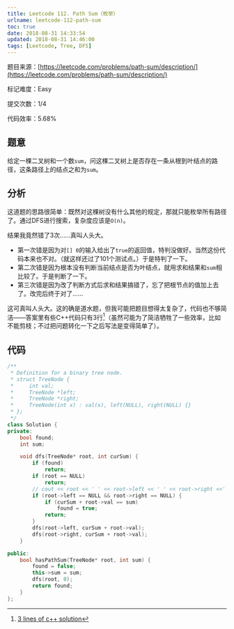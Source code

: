 ```yaml
---
title: Leetcode 112. Path Sum（枚举）
urlname: leetcode-112-path-sum
toc: true
date: 2018-08-31 14:33:54
updated: 2018-08-31 14:46:00
tags: [Leetcode, Tree, DFS]
---
```


题目来源：[https://leetcode.com/problems/path-sum/description/](https://leetcode.com/problems/path-sum/description/)

标记难度：Easy

提交次数：1/4

代码效率：5.68%

## 题意

给定一棵二叉树和一个数`sum`，问这棵二叉树上是否存在一条从根到叶结点的路径，这条路径上的结点之和为`sum`。

## 分析

这道题的思路很简单：既然对这棵树没有什么其他的规定，那就只能枚举所有路径了。通过DFS进行搜索，复杂度应该是`O(n)`。

结果我竟然错了3次……真叫人头大。

* 第一次错是因为对`[] 0`的输入给出了`true`的返回值，特判没做好。当然这份代码本来也不对。（就这样还过了101个测试点。）于是特判了一下。
* 第二次错是因为根本没有判断当前结点是否为叶结点，就用求和结果和`sum`相比较了。于是判断了一下。
* 第三次错是因为改了判断方式后求和结果搞错了，忘了把根节点的值加上去了。改完后终于对了……

这可真叫人头大。这的确是道水题，但我可能把题目想得太复杂了，代码也不够简洁——答案里有些C++代码只有3行[^cpp]（虽然可能为了简洁牺牲了一些效率，比如不能剪枝；不过把问题转化一下之后写法是变得简单了）。

[^cpp]: [3 lines of c++ solution](https://leetcode.com/problems/path-sum/discuss/36367/3-lines-of-c++-solution)

## 代码

```cpp
/**
 * Definition for a binary tree node.
 * struct TreeNode {
 *     int val;
 *     TreeNode *left;
 *     TreeNode *right;
 *     TreeNode(int x) : val(x), left(NULL), right(NULL) {}
 * };
 */
class Solution {
private:
    bool found;
    int sum;

    void dfs(TreeNode* root, int curSum) {
        if (found)
            return;
        if (root == NULL)
            return;
        // cout << root << ' ' << root->left << ' ' << root->right <<' ' << curSum << endl;
        if (root->left == NULL && root->right == NULL) {
            if (curSum + root->val == sum)
                found = true;
            return;
        }
        dfs(root->left, curSum + root->val);
        dfs(root->right, curSum + root->val);
    }

public:
    bool hasPathSum(TreeNode* root, int sum) {
        found = false;
        this->sum = sum;
        dfs(root, 0);
        return found;
    }
};
```

